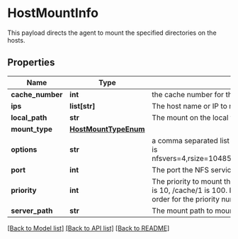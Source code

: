 # HostMountInfo

This payload directs the agent to mount the specified directories on the hosts.
## Properties
Name | Type | Description | Notes
------------ | ------------- | ------------- | -------------
**cache_number** | **int** | the cache number for the nfs mount.  0 is /cache, 1 is /cache/1, ... | [optional] 
**ips** | **list[str]** | The host name or IP to mount. | [optional] 
**local_path** | **str** | The mount on the local filesystem | [optional] 
**mount_type** | [**HostMountTypeEnum**](HostMountTypeEnum.md) |  | [optional] 
**options** | **str** | a comma separated list of options to pass into the mount commmand.  An example is nfsvers&#x3D;4,rsize&#x3D;1048576,wsize&#x3D;1048576,hard,timeo&#x3D;600,retrans&#x3D;2,noresvport | [optional] 
**port** | **int** | The port the NFS service is listening on | [optional] 
**priority** | **int** | The priority to mount them.  Lowest first to highest numbers.  For example, /cache is 10, /cache/1 is 100. If they have the same priority then they are run in random order for the priority number. | [optional] 
**server_path** | **str** | The mount path to mount | [optional] 

[[Back to Model list]](../README.md#documentation-for-models) [[Back to API list]](../README.md#documentation-for-api-endpoints) [[Back to README]](../README.md)



